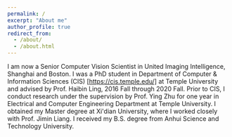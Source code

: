 ```yaml
---
permalink: /
excerpt: "About me"
author_profile: true
redirect_from: 
  - /about/
  - /about.html
---
```


I am now a Senior Computer Vision Scientist in United Imaging Intelligence, Shanghai and Boston. I was a PhD student in Department of Computer & Information Sciences (CIS) [https://cis.temple.edu/] at Temple University and advised by Prof. Haibin Ling, 2016 Fall through 2020 Fall. Prior to CIS, I conduct research under the supervision by Prof. Ying Zhu for one year in Electrical and Computer Engineering Department at Temple University. I obtained my Master degree at Xi'dian University, where I worked closely with Prof. Jimin Liang. I received my B.S. degree from Anhui Science and Technology University. 

